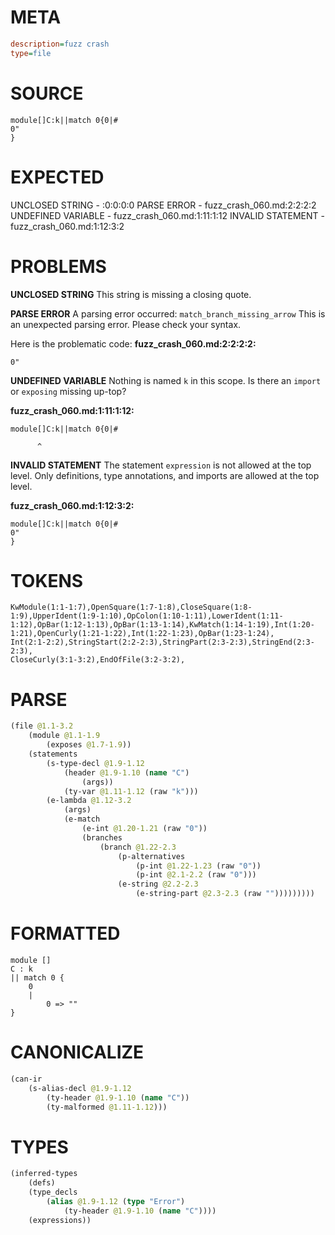# META
~~~ini
description=fuzz crash
type=file
~~~
# SOURCE
~~~roc
module[]C:k||match 0{0|#
0"
}
~~~
# EXPECTED
UNCLOSED STRING - :0:0:0:0
PARSE ERROR - fuzz_crash_060.md:2:2:2:2
UNDEFINED VARIABLE - fuzz_crash_060.md:1:11:1:12
INVALID STATEMENT - fuzz_crash_060.md:1:12:3:2
# PROBLEMS
**UNCLOSED STRING**
This string is missing a closing quote.

**PARSE ERROR**
A parsing error occurred: `match_branch_missing_arrow`
This is an unexpected parsing error. Please check your syntax.

Here is the problematic code:
**fuzz_crash_060.md:2:2:2:2:**
```roc
0"
```
 


**UNDEFINED VARIABLE**
Nothing is named `k` in this scope.
Is there an `import` or `exposing` missing up-top?

**fuzz_crash_060.md:1:11:1:12:**
```roc
module[]C:k||match 0{0|#
```
          ^


**INVALID STATEMENT**
The statement `expression` is not allowed at the top level.
Only definitions, type annotations, and imports are allowed at the top level.

**fuzz_crash_060.md:1:12:3:2:**
```roc
module[]C:k||match 0{0|#
0"
}
```


# TOKENS
~~~zig
KwModule(1:1-1:7),OpenSquare(1:7-1:8),CloseSquare(1:8-1:9),UpperIdent(1:9-1:10),OpColon(1:10-1:11),LowerIdent(1:11-1:12),OpBar(1:12-1:13),OpBar(1:13-1:14),KwMatch(1:14-1:19),Int(1:20-1:21),OpenCurly(1:21-1:22),Int(1:22-1:23),OpBar(1:23-1:24),
Int(2:1-2:2),StringStart(2:2-2:3),StringPart(2:3-2:3),StringEnd(2:3-2:3),
CloseCurly(3:1-3:2),EndOfFile(3:2-3:2),
~~~
# PARSE
~~~clojure
(file @1.1-3.2
	(module @1.1-1.9
		(exposes @1.7-1.9))
	(statements
		(s-type-decl @1.9-1.12
			(header @1.9-1.10 (name "C")
				(args))
			(ty-var @1.11-1.12 (raw "k")))
		(e-lambda @1.12-3.2
			(args)
			(e-match
				(e-int @1.20-1.21 (raw "0"))
				(branches
					(branch @1.22-2.3
						(p-alternatives
							(p-int @1.22-1.23 (raw "0"))
							(p-int @2.1-2.2 (raw "0")))
						(e-string @2.2-2.3
							(e-string-part @2.3-2.3 (raw "")))))))))
~~~
# FORMATTED
~~~roc
module []
C : k
|| match 0 {
	0
	|
		0 => ""
}
~~~
# CANONICALIZE
~~~clojure
(can-ir
	(s-alias-decl @1.9-1.12
		(ty-header @1.9-1.10 (name "C"))
		(ty-malformed @1.11-1.12)))
~~~
# TYPES
~~~clojure
(inferred-types
	(defs)
	(type_decls
		(alias @1.9-1.12 (type "Error")
			(ty-header @1.9-1.10 (name "C"))))
	(expressions))
~~~
